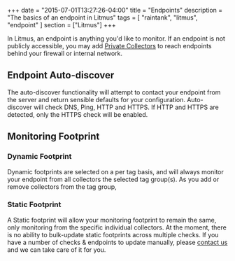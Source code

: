 +++
date = "2015-07-01T13:27:26-04:00"
title = "Endpoints"
description = "The basics of an endpoint in Litmus"
tags = [ "raintank", "litmus", "endpoint" ]
section = ["Litmus"]
+++

In Litmus, an endpoint is anything you'd like to monitor. If an endpoint is not publicly accessible, you may add [Private Collectors](/private-collectors) to reach endpoints behind your firewall or internal network. 


## Endpoint Auto-discover

The auto-discover functionality will attempt to contact your endpoint from the server and return sensible defaults for your configuration. Auto-discover will check DNS, Ping, HTTP and HTTPS. If HTTP and HTTPS are detected, only the HTTPS check will be enabled. 

## Monitoring Footprint

### Dynamic Footprint
Dynamic footprints are selected on a per tag basis, and will always monitor your endpoint from all collectors the selected tag group(s). As you add or remove collectors from the tag group, 

### Static Footprint
A Static footprint will allow your monitoring footprint to remain the same, only monitoring from the specific individual collectors. At the moment, there is no ability to bulk-update static footprints across multiple checks. If you have a number of checks & endpoints to update manually, please [contact us](mailto:hello@raintank.io) and we can take care of it for you.